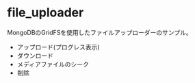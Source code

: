 # file_uploader
MongoDBのGridFSを使用したファイルアップローダーのサンプル。
* アップロード(プログレス表示)
* ダウンロード
* メディアファイルのシーク
* 削除
